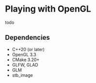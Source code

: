# Playing with OpenGL

todo

## Dependencies

- C++20 (or later)
- OpenGL 3.3
- CMake 3.20+
- GLFW, GLAD
- GLM
- stb_image

[//]: # (- assimp)
[//]: # (- ImGui)
